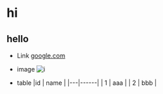 # hi
## hello
* Link
[google.com](google.com)

* image
![i](http://finfra.com/f/f.png)

* table
|id | name |
|---|------|
| 1 | aaa  |
| 2 | bbb  |